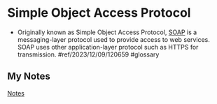 # Simple Object Access Protocol
- Originally known as Simple Object Access Protocol, [SOAP](soap.md) is a messaging-layer protocol used to provide access to web services. SOAP uses other application-layer protocol such as HTTPS for transmission. #ref/2023/12/09/120659 #glossary
## My Notes
[Notes](mynotes/simple-object-access-protocol-notes.md)
